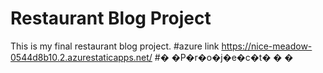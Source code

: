 # Restaurant Blog Project
This is my final restaurant blog project.
#azure link https://nice-meadow-0544d8b10.2.azurestaticapps.net/
#� �P�r�o�j�e�c�t�
�
�
